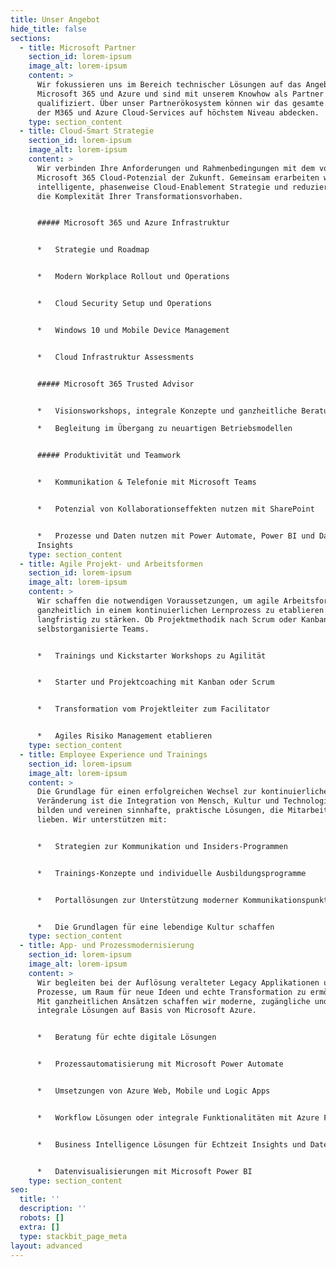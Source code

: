 ```yaml
---
title: Unser Angebot
hide_title: false
sections:
  - title: Microsoft Partner
    section_id: lorem-ipsum
    image_alt: lorem-ipsum
    content: >
      Wir fokussieren uns im Bereich technischer Lösungen auf das Angebot von
      Microsoft 365 und Azure und sind mit unserem Knowhow als Partner
      qualifiziert. Über unser Partnerökosystem können wir das gesamte Spektrum
      der M365 und Azure Cloud-Services auf höchstem Niveau abdecken.
    type: section_content
  - title: Cloud-Smart Strategie
    section_id: lorem-ipsum
    image_alt: lorem-ipsum
    content: >
      Wir verbinden Ihre Anforderungen und Rahmenbedingungen mit dem vollen
      Microsoft 365 Cloud-Potenzial der Zukunft. Gemeinsam erarbeiten wir eine
      intelligente, phasenweise Cloud-Enablement Strategie und reduzieren damit
      die Komplexität Ihrer Transformationsvorhaben.


      ##### Microsoft 365 und Azure Infrastruktur


      *   Strategie und Roadmap


      *   Modern Workplace Rollout und Operations


      *   Cloud Security Setup und Operations


      *   Windows 10 und Mobile Device Management


      *   Cloud Infrastruktur Assessments


      ##### Microsoft 365 Trusted Advisor


      *   Visionsworkshops, integrale Konzepte und ganzheitliche Beratung

      *   Begleitung im Übergang zu neuartigen Betriebsmodellen


      ##### Produktivität und Teamwork


      *   Kommunikation & Telefonie mit Microsoft Teams


      *   Potenzial von Kollaborationseffekten nutzen mit SharePoint


      *   Prozesse und Daten nutzen mit Power Automate, Power BI und Data
      Insights
    type: section_content
  - title: Agile Projekt- und Arbeitsformen
    section_id: lorem-ipsum
    image_alt: lorem-ipsum
    content: >
      Wir schaffen die notwendigen Voraussetzungen, um agile Arbeitsformen
      ganzheitlich in einem kontinuierlichen Lernprozess zu etablieren und
      langfristig zu stärken. Ob Projektmethodik nach Scrum oder Kanban, oder
      selbstorganisierte Teams.


      *   Trainings und Kickstarter Workshops zu Agilität


      *   Starter und Projektcoaching mit Kanban oder Scrum


      *   Transformation vom Projektleiter zum Facilitator


      *   Agiles Risiko Management etablieren
    type: section_content
  - title: Employee Experience und Trainings
    section_id: lorem-ipsum
    image_alt: lorem-ipsum
    content: >
      Die Grundlage für einen erfolgreichen Wechsel zur kontinuierlichen
      Veränderung ist die Integration von Mensch, Kultur und Technologie. Wir
      bilden und vereinen sinnhafte, praktische Lösungen, die Mitarbeitende
      lieben. Wir unterstützen mit:


      *   Strategien zur Kommunikation und Insiders-Programmen


      *   Trainings-Konzepte und individuelle Ausbildungsprogramme


      *   Portallösungen zur Unterstützung moderner Kommunikationspunkte


      *   Die Grundlagen für eine lebendige Kultur schaffen
    type: section_content
  - title: App- und Prozessmodernisierung
    section_id: lorem-ipsum
    image_alt: lorem-ipsum
    content: >
      Wir begleiten bei der Auflösung veralteter Legacy Applikationen und
      Prozesse, um Raum für neue Ideen und echte Transformation zu ermöglichen.
      Mit ganzheitlichen Ansätzen schaffen wir moderne, zugängliche und
      integrale Lösungen auf Basis von Microsoft Azure.


      *   Beratung für echte digitale Lösungen


      *   Prozessautomatisierung mit Microsoft Power Automate


      *   Umsetzungen von Azure Web, Mobile und Logic Apps


      *   Workflow Lösungen oder integrale Funktionalitäten mit Azure Functions


      *   Business Intelligence Lösungen für Echtzeit Insights und Datenanalysen


      *   Datenvisualisierungen mit Microsoft Power BI
    type: section_content
seo:
  title: ''
  description: ''
  robots: []
  extra: []
  type: stackbit_page_meta
layout: advanced
---
```

